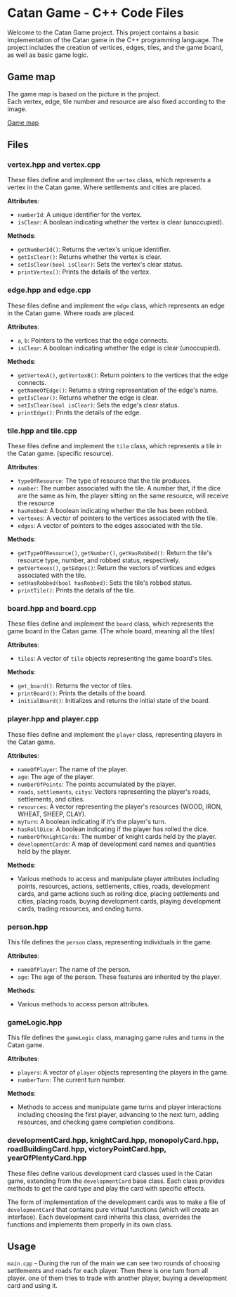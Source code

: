 # Catan Game - C++ Code Files #

Welcome to the Catan Game project. This project contains a basic implementation of the Catan game in the C++ programming language. The project includes the creation of vertices, edges, tiles, and the game board, as well as basic game logic.

## Game map ##
The game map is based on the picture in the project.  
Each vertex, edge, tile number and resource are also fixed according to the image.

[Game map](map.png)

## Files ##

### vertex.hpp and vertex.cpp ###

These files define and implement the `vertex` class, which represents a vertex in the Catan game.
Where settlements and cities are placed.

**Attributes**:
  - `numberId`: A unique identifier for the vertex.
  - `isClear`: A boolean indicating whether the vertex is clear (unoccupied).

**Methods**:
  - `getNumberId()`: Returns the vertex's unique identifier.
  - `getIsClear()`: Returns whether the vertex is clear.
  - `setIsClear(bool isClear)`: Sets the vertex's clear status.
  - `printVertex()`: Prints the details of the vertex.

### edge.hpp and edge.cpp ###

These files define and implement the `edge` class, which represents an edge in the Catan game.
Where roads are placed.

**Attributes**:
  - `a`, `b`: Pointers to the vertices that the edge connects.
  - `isClear`: A boolean indicating whether the edge is clear (unoccupied).

**Methods**:
  - `getVertexA()`, `getVertexB()`: Return pointers to the vertices that the edge connects.
  - `getNameOfEdge()`: Returns a string representation of the edge's name.
  - `getIsClear()`: Returns whether the edge is clear.
  - `setIsClear(bool isClear)`: Sets the edge's clear status.
  - `printEdge()`: Prints the details of the edge.

### tile.hpp and tile.cpp ###

These files define and implement the `tile` class, which represents a tile in the Catan game. (specific resource).

**Attributes**:
  - `typeOfResource`: The type of resource that the tile produces.
  - `number`: The number associated with the tile.
            A number that, if the dice are the same as him, the player sitting on the same resource, will receive the resource
  - `hasRobbed`: A boolean indicating whether the tile has been robbed.
  - `vertexes`: A vector of pointers to the vertices associated with the tile.
  - `edges`: A vector of pointers to the edges associated with the tile.

**Methods**:
  - `getTypeOfResource()`, `getNumber()`, `getHasRobbed()`: Return the tile's resource type, number, and robbed status, respectively.
  - `getVertexes()`, `getEdges()`: Return the vectors of vertices and edges associated with the tile.
  - `setHasRobbed(bool hasRobbed)`: Sets the tile's robbed status.
  - `printTile()`: Prints the details of the tile.

### board.hpp and board.cpp ###

These files define and implement the `board` class, which represents the game board in the Catan game. (The whole board, meaning all the tiles)

**Attributes**:
  - `tiles`: A vector of `tile` objects representing the game board's tiles.

**Methods**:
  - `get_board()`: Returns the vector of tiles.
  - `printBoard()`: Prints the details of the board.
  - `initialBoard()`: Initializes and returns the initial state of the board.

### player.hpp and player.cpp ###

These files define and implement the `player` class, representing players in the Catan game.

**Attributes**:
  - `nameOfPlayer`: The name of the player.
  - `age`: The age of the player.
  - `numberOfPoints`: The points accumulated by the player.
  - `roads`, `settlements`, `citys`: Vectors representing the player's roads, settlements, and cities.
  - `resources`: A vector representing the player's resources (WOOD, IRON, WHEAT, SHEEP, CLAY).
  - `myTurn`: A boolean indicating if it's the player's turn.
  - `hasRollDice`: A boolean indicating if the player has rolled the dice.
  - `numberOfKnightCards`: The number of knight cards held by the player.
  - `developmentCards`: A map of development card names and quantities held by the player.

**Methods**:
  - Various methods to access and manipulate player attributes including points, resources, actions, settlements, cities, roads, development cards, and game actions such as rolling dice, placing settlements and cities, placing roads, buying development cards, playing development cards, trading resources, and ending turns.

### person.hpp ###

This file defines the `person` class, representing individuals in the game.

**Attributes**:
  - `nameOfPlayer`: The name of the person.
  - `age`: The age of the person.
These features are inherited by the player.

**Methods**:
  - Various methods to access person attributes.

### gameLogic.hpp ###

This file defines the `gameLogic` class, managing game rules and turns in the Catan game.

**Attributes**:
  - `players`: A vector of `player` objects representing the players in the game.
  - `numberTurn`: The current turn number.

**Methods**:
  - Methods to access and manipulate game turns and player interactions including choosing the first player, advancing to the next turn, adding resources, and checking game completion conditions.

### developmentCard.hpp, knightCard.hpp, monopolyCard.hpp, roadBuildingCard.hpp, victoryPointCard.hpp, yearOfPlentyCard.hpp ###

These files define various development card classes used in the Catan game, extending from the `developmentCard` base class. Each class provides methods to get the card type and play the card with specific effects.

The form of implementation of the development cards was to make a file of `developmentCard` that contains pure virtual functions (which will create an interface).
Each development card inherits this class, overrides the functions and implements them properly in its own class.

## Usage ##

`main.cpp` - During the run of the main we can see two rounds of choosing settlements and roads for each player. Then there is one turn from all player. one of them  tries to trade with another player, buying a development card and using it.
